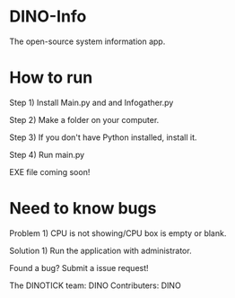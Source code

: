# DINO-Info
The open-source system information app.

# How to run

Step 1) Install Main.py and and Infogather.py

Step 2) Make a folder on your computer.

Step 3) If you don't have Python installed, install it.

Step 4) Run main.py

EXE file coming soon!

# Need to know bugs

Problem 1) CPU is not showing/CPU box is empty or blank.

Solution 1) Run the application with administrator.

Found a bug? Submit a issue request!

The DINOTICK team: DINO
Contributers: DINO
